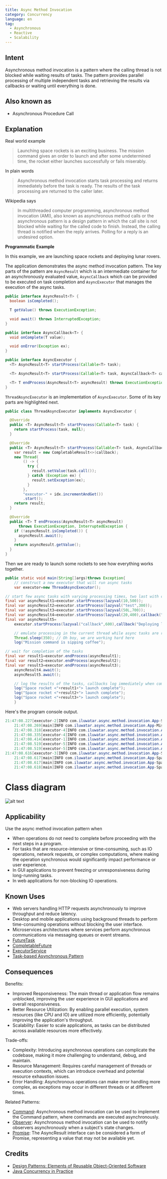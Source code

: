 ```yaml
---
title: Async Method Invocation
category: Concurrency
language: en
tag:
  - Asynchronous
  - Reactive
  - Scalability
---
```


## Intent

Asynchronous method invocation is a pattern where the calling thread is not blocked while waiting results of tasks. The
pattern provides parallel processing of multiple independent tasks and retrieving the results via callbacks or waiting
until everything is done.

## Also known as

* Asynchronous Procedure Call

## Explanation

Real world example

> Launching space rockets is an exciting business. The mission command gives an order to launch and
> after some undetermined time, the rocket either launches successfully or fails miserably.

In plain words

> Asynchronous method invocation starts task processing and returns immediately before the task is
> ready. The results of the task processing are returned to the caller later.

Wikipedia says

> In multithreaded computer programming, asynchronous method invocation (AMI), also known as
> asynchronous method calls or the asynchronous pattern is a design pattern in which the call site
> is not blocked while waiting for the called code to finish. Instead, the calling thread is
> notified when the reply arrives. Polling for a reply is an undesired option.

**Programmatic Example**

In this example, we are launching space rockets and deploying lunar rovers.

The application demonstrates the async method invocation pattern. The key parts of the pattern are
`AsyncResult` which is an intermediate container for an asynchronously evaluated value,
`AsyncCallback` which can be provided to be executed on task completion and `AsyncExecutor` that
manages the execution of the async tasks.

```java
public interface AsyncResult<T> {
  boolean isCompleted();

  T getValue() throws ExecutionException;

  void await() throws InterruptedException;
}
```

```java
public interface AsyncCallback<T> {
  void onComplete(T value);

  void onError(Exception ex);
}
```

```java
public interface AsyncExecutor {
  <T> AsyncResult<T> startProcess(Callable<T> task);

  <T> AsyncResult<T> startProcess(Callable<T> task, AsyncCallback<T> callback);

  <T> T endProcess(AsyncResult<T> asyncResult) throws ExecutionException, InterruptedException;
}
```

`ThreadAsyncExecutor` is an implementation of `AsyncExecutor`. Some of its key parts are highlighted
next.

```java
public class ThreadAsyncExecutor implements AsyncExecutor {

  @Override
  public <T> AsyncResult<T> startProcess(Callable<T> task) {
    return startProcess(task, null);
  }

  @Override
  public <T> AsyncResult<T> startProcess(Callable<T> task, AsyncCallback<T> callback) {
    var result = new CompletableResult<>(callback);
    new Thread(
        () -> {
          try {
            result.setValue(task.call());
          } catch (Exception ex) {
            result.setException(ex);
          }
        },
        "executor-" + idx.incrementAndGet())
        .start();
    return result;
  }

  @Override
  public <T> T endProcess(AsyncResult<T> asyncResult)
      throws ExecutionException, InterruptedException {
    if (!asyncResult.isCompleted()) {
      asyncResult.await();
    }
    return asyncResult.getValue();
  }
}
```

Then we are ready to launch some rockets to see how everything works together.

```java
public static void main(String[]args)throws Exception{
    // construct a new executor that will run async tasks
    var executor=new ThreadAsyncExecutor();

// start few async tasks with varying processing times, two last with callback handlers
final var asyncResult1=executor.startProcess(lazyval(10,500));
final var asyncResult2=executor.startProcess(lazyval("test",300));
final var asyncResult3=executor.startProcess(lazyval(50L,700));
final var asyncResult4=executor.startProcess(lazyval(20,400),callback("Deploying lunar rover"));
final var asyncResult5=
    executor.startProcess(lazyval("callback",600),callback("Deploying lunar rover"));

    // emulate processing in the current thread while async tasks are running in their own threads
    Thread.sleep(350); // Oh boy, we are working hard here
    log("Mission command is sipping coffee");

// wait for completion of the tasks
final var result1=executor.endProcess(asyncResult1);
final var result2=executor.endProcess(asyncResult2);
final var result3=executor.endProcess(asyncResult3);
    asyncResult4.await();
    asyncResult5.await();

    // log the results of the tasks, callbacks log immediately when complete
    log("Space rocket <"+result1+"> launch complete");
    log("Space rocket <"+result2+"> launch complete");
    log("Space rocket <"+result3+"> launch complete");
    }
```

Here's the program console output.

```java
21:47:08.227[executor-2]INFO com.iluwatar.async.method.invocation.App-Space rocket<test> launched successfully
    21:47:08.269[main]INFO com.iluwatar.async.method.invocation.App-Mission command is sipping coffee
    21:47:08.318[executor-4]INFO com.iluwatar.async.method.invocation.App-Space rocket<20>launched successfully
    21:47:08.335[executor-4]INFO com.iluwatar.async.method.invocation.App-Deploying lunar rover<20>
    21:47:08.414[executor-1]INFO com.iluwatar.async.method.invocation.App-Space rocket<10>launched successfully
    21:47:08.519[executor-5]INFO com.iluwatar.async.method.invocation.App-Space rocket<callback> launched successfully
    21:47:08.519[executor-5]INFO com.iluwatar.async.method.invocation.App-Deploying lunar rover<callback>
21:47:08.616[executor-3]INFO com.iluwatar.async.method.invocation.App-Space rocket<50>launched successfully
    21:47:08.617[main]INFO com.iluwatar.async.method.invocation.App-Space rocket<10>launch complete
    21:47:08.617[main]INFO com.iluwatar.async.method.invocation.App-Space rocket<test> launch complete
    21:47:08.618[main]INFO com.iluwatar.async.method.invocation.App-Space rocket<50>launch complete
```

# Class diagram

![alt text](./etc/async-method-invocation.urm.png "Async Method Invocation")

## Applicability

Use the async method invocation pattern when

* When operations do not need to complete before proceeding with the next steps in a program.
* For tasks that are resource-intensive or time-consuming, such as IO operations, network requests, or complex
  computations, where making the operation synchronous would significantly impact performance or user experience.
* In GUI applications to prevent freezing or unresponsiveness during long-running tasks.
* In web applications for non-blocking IO operations.

## Known Uses

* Web servers handling HTTP requests asynchronously to improve throughput and reduce latency.
* Desktop and mobile applications using background threads to perform time-consuming operations without blocking the
  user interface.
* Microservices architectures where services perform asynchronous communications via messaging queues or event streams.
* [FutureTask](http://docs.oracle.com/javase/8/docs/api/java/util/concurrent/FutureTask.html)
* [CompletableFuture](https://docs.oracle.com/javase/8/docs/api/java/util/concurrent/CompletableFuture.html)
* [ExecutorService](http://docs.oracle.com/javase/8/docs/api/java/util/concurrent/ExecutorService.html)
* [Task-based Asynchronous Pattern](https://msdn.microsoft.com/en-us/library/hh873175.aspx)

## Consequences

Benefits:

* Improved Responsiveness: The main thread or application flow remains unblocked, improving the user experience in GUI
  applications and overall responsiveness.
* Better Resource Utilization: By enabling parallel execution, system resources (like CPU and IO) are utilized more
  efficiently, potentially improving the application's throughput.
* Scalability: Easier to scale applications, as tasks can be distributed across available resources more effectively.

Trade-offs:

* Complexity: Introducing asynchronous operations can complicate the codebase, making it more challenging to understand,
  debug, and maintain.
* Resource Management: Requires careful management of threads or execution contexts, which can introduce overhead and
  potential resource exhaustion issues.
* Error Handling: Asynchronous operations can make error handling more complex, as exceptions may occur in different
  threads or at different times.

Related Patterns:

* [Command](https://java-design-patterns.com/patterns/command/): Asynchronous method invocation can be used to implement
  the Command pattern, where commands are executed asynchronously.
* [Observer](https://java-design-patterns.com/patterns/observer/): Asynchronous method invocation can be used to notify
  observers asynchronously when a subject's state changes.
* [Promise](https://java-design-patterns.com/patterns/promise/): The AsyncResult interface can be considered a form of
  Promise, representing a value that may not be available yet.

## Credits

* [Design Patterns: Elements of Reusable Object-Oriented Software](https://amzn.to/3Ti1N4f)
* [Java Concurrency in Practice](https://amzn.to/4ab97VU)
